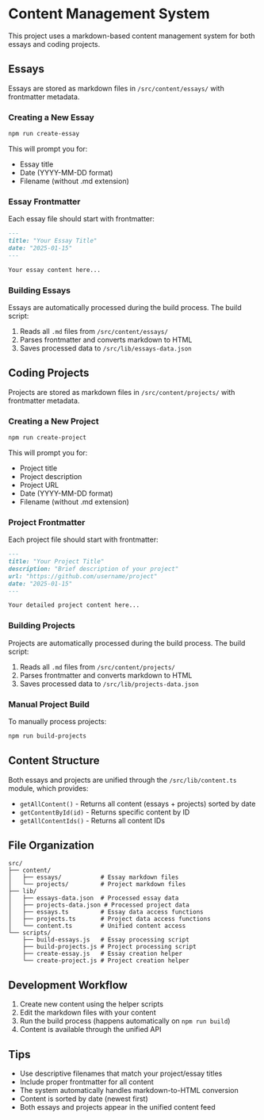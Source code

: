 # Content Management System

This project uses a markdown-based content management system for both essays and coding projects.

## Essays

Essays are stored as markdown files in `/src/content/essays/` with frontmatter metadata.

### Creating a New Essay

```bash
npm run create-essay
```

This will prompt you for:
- Essay title
- Date (YYYY-MM-DD format)
- Filename (without .md extension)

### Essay Frontmatter

Each essay file should start with frontmatter:

```markdown
---
title: "Your Essay Title"
date: "2025-01-15"
---

Your essay content here...
```

### Building Essays

Essays are automatically processed during the build process. The build script:
1. Reads all `.md` files from `/src/content/essays/`
2. Parses frontmatter and converts markdown to HTML
3. Saves processed data to `/src/lib/essays-data.json`

## Coding Projects

Projects are stored as markdown files in `/src/content/projects/` with frontmatter metadata.

### Creating a New Project

```bash
npm run create-project
```

This will prompt you for:
- Project title
- Project description
- Project URL
- Date (YYYY-MM-DD format)
- Filename (without .md extension)

### Project Frontmatter

Each project file should start with frontmatter:

```markdown
---
title: "Your Project Title"
description: "Brief description of your project"
url: "https://github.com/username/project"
date: "2025-01-15"
---

Your detailed project content here...
```

### Building Projects

Projects are automatically processed during the build process. The build script:
1. Reads all `.md` files from `/src/content/projects/`
2. Parses frontmatter and converts markdown to HTML
3. Saves processed data to `/src/lib/projects-data.json`

### Manual Project Build

To manually process projects:

```bash
npm run build-projects
```

## Content Structure

Both essays and projects are unified through the `/src/lib/content.ts` module, which provides:

- `getAllContent()` - Returns all content (essays + projects) sorted by date
- `getContentById(id)` - Returns specific content by ID
- `getAllContentIds()` - Returns all content IDs

## File Organization

```
src/
├── content/
│   ├── essays/           # Essay markdown files
│   └── projects/         # Project markdown files
├── lib/
│   ├── essays-data.json  # Processed essay data
│   ├── projects-data.json # Processed project data
│   ├── essays.ts         # Essay data access functions
│   ├── projects.ts       # Project data access functions
│   └── content.ts        # Unified content access
└── scripts/
    ├── build-essays.js   # Essay processing script
    ├── build-projects.js # Project processing script
    ├── create-essay.js   # Essay creation helper
    └── create-project.js # Project creation helper
```

## Development Workflow

1. Create new content using the helper scripts
2. Edit the markdown files with your content
3. Run the build process (happens automatically on `npm run build`)
4. Content is available through the unified API

## Tips

- Use descriptive filenames that match your project/essay titles
- Include proper frontmatter for all content
- The system automatically handles markdown-to-HTML conversion
- Content is sorted by date (newest first)
- Both essays and projects appear in the unified content feed
